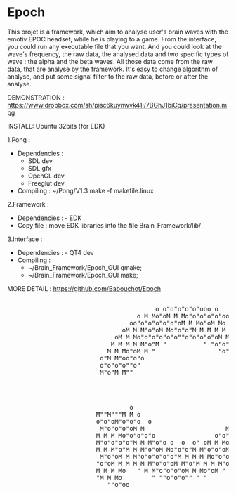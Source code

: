 Epoch
=====

This projet is a framework, which aim to analyse user's brain waves with the emotiv EPOC headset, while he is playing to a game. From the interface, you could run any executable file that you want. And you could look at the wave's frequency, the raw data, the analysed data and two specific types of wave : the alpha and the beta waves. All those data come from the raw data, that are analyse by the framework. It's easy to change algorithm of analyse, and put some signal filter to the raw data, before or after the analyse.

DEMONSTRATION : 
	https://www.dropbox.com/sh/pisc6kuynwvk41i/7BGhJ1biCq/presentation.mpg

INSTALL:
Ubuntu 32bits (for EDK)

1.Pong :
+ Dependencies :	
	- SDL dev
	- SDL gfx
	- OpenGL dev
	- Freeglut dev
+ Compiling : ~/Pong/V1.3 make -f makefile.linux
     


2.Framework :
+ Dependencies :	- EDK
+ Copy file :	move EDK libraries into the file Brain_Framework/lib/



3.Interface :
+ Dependencies :	- QT4 dev
+ Compiling :	
	- ~/Brain_Framework/Epoch_GUI qmake;
	- ~/Brain_Framework/Epoch_GUI make;




MORE DETAIL :
	https://github.com/Babouchot/Epoch
<pre>

			 			                o o"o"o"o"o"ooo o
		        			 	   o M Mo"oM M Mo"o"o"o"o"ooo
			 			         oo"o"o"o"o"o"oM M Mo"oM Mo M M
			 			       oM M M"o"oM Mo"o"o"M M M M M M"o"oo
			 			     oM M Mo"o"o"o"o"o""o"o"o"o"oM Mo"o"o"oo
			 			    M M M M M"o"M "          " "o"o"o"M Mo"oo
			 			   M M Mo"oM M "                 "o"oM M M M M
			 			 o"M M"oo"o"o                       "o"oM M"o"o
			 			 o"o"o"o""o"                        "o"o"oM M"o"
			 			 M"o"M M""                            M M M M Mo
			 			                                       "oM Mo"o"o
			 			                                       M M M Mo"o
			 			                                       o"o"o"o"o"
 			 			                                       M"o"M M"o
 			 			         o                             Mo"oM M M
			 			M""M"""M M o                          "o"o"o"o"o"
			 			o"o"oM"o"o"o  o                     "o"M M M"oM
			 			 M"o"o"o"oM M                      M M M"o"o"o"
			 			M M M Mo"o"o"o"o                o"o"o"M M Mo"o
 			 			M"o"o"o"o"M M M"o"o o  o  o" oM M Mo"o"o"o"o
			 			M M M"o"M M M"o"oM Mo"o"o"M M"o"o"oM M M"o"
			 			 M"o"oM M M"o"o"o"o"o"M M M M Mo"o"o"oM M
			 			"o"oM M M M M M"o"o"oM M"o"M M M M"o"o"
 			 			M M M Mo   " M M"o"o"o"oM M Mo"oM "
 			  			"M M Mo        " ""o"o"o"" " "
 			 			   ""o"oo


</pre>
